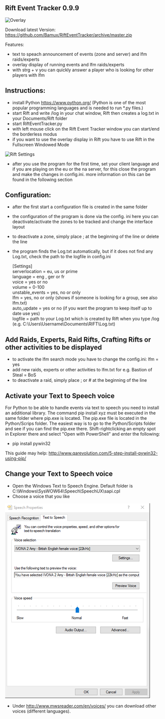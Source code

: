 ## Rift Event Tracker 0.9.9
![Overlay](https://cdn.discordapp.com/attachments/374932500910309379/422081814950313984/unknown.png)

Download latest Version: https://github.com/Bamux/RiftEventTracker/archive/master.zip

Features:
- text to speach announcement of events (zone and server) and lfm raids/experts
- overlay display of running events and lfm raids/experts
- with strg + v you can quickly answer a player who is looking for other players with lfm

## Instructions:
- install Python https://www.python.org/ (Python is one of the most popular programming languages and is needed to run *.py files.)
- start Rift and write /log in your chat window, Rift then creates a log.txt in your Documents/Rift folder
- start RiftEventTracker.py
- with left mouse click on the Rift Event Tracker window you can start/end the borderless modus
- if you want to use the overlay display in Rift you have to use Rift in the Fullscreen Windowed Mode

![Rift Settings](https://cdn.discordapp.com/attachments/374932500910309379/422085099841126400/unknown.png)

- after you use the program for the first time, set your client language and if you are playing on the eu or the na server, for this close the program and make the changes in config.ini. more information on this can be found in the following section

## Configuration:
- after the first start a configuration file is created in the same folder
- the configuration of the program is done via the config. ini here you can deactivate/activate the zones to be tracked and change the interface layout
- to deactivate a zone, simply place ; at the beginning of the line or delete the line
- the program finds the Log.txt automatically, but if it does not find any Log.txt, check the path to the logfile in config.ini

  [Settings]<br>
  serverlocation = eu, us or prime<br>
  language = eng , ger or fr<br>
  voice = yes or no<br>
  volume = 0-100<br>
  unstable_events = yes, no or only<br>
  lfm = yes, no or only (shows if someone is looking for a group, see also lfm.txt)<br>
  auto_update = yes or no (if you want the program to keep itself up to date use yes)<br>
  logfile = path to your Log.txt which is created by Rift when you type /log (e.g. C:\Users\Username\Documents\RIFT\Log.txt)
  
## Add Raids, Experts, Raid Rifts, Crafting Rifts or other activities to be displayed
- to activate the lfm search mode you have to change the config.ini: lfm = yes
- add new raids, experts or other activities to lfm.txt for e.g. Bastion of Steal = BoS
- to deactivate a raid, simply place ; or # at the beginning of the line

## Activate your Text to Speech voice
For Python to be able to handle events via text to speech you need to install an additional library.
The command pip install xyz must be executed in the same folder where pip.exe is located.
The pip.exe file is located in the Python/Scrips folder. The easiest way is to go to the Python/Scripts folder and see if you can find the pip.exe there. Shift-rightclicking an empty spot in Explorer there and select "Open with PowerShell" and enter the following:
- pip install pywin32

This guide may help: http://www.qarevolution.com/5-step-install-pywin32-using-pip/
  
## Change your Text to Speech voice
- Open the Windows Text to Speech Engine. Default folder is C:\Windows\SysWOW64\Speech\SpeechUX\sapi.cpl
- Choose a voice that you like

![Voice Settings](https://raw.githubusercontent.com/Bamux/Rift-Raid-Alert/images/Text%20to%20Speach.png)

- Under http://www.mwsreader.com/en/voices/ you can download other voices (different languages).

